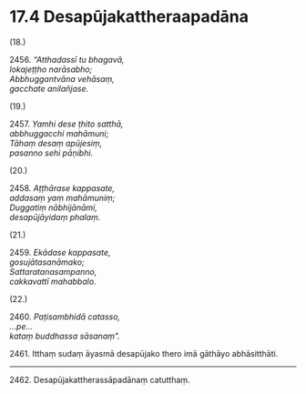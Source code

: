 # 17.4 Desapūjakattheraapadāna

(18.)

2456\. _“Atthadassī tu bhagavā,_  
_lokajeṭṭho narāsabho;_  
_Abbhuggantvāna vehāsaṃ,_  
_gacchate anilañjase._  

(19.)

2457\. _Yamhi dese ṭhito satthā,_  
_abbhuggacchi mahāmuni;_  
_Tāhaṃ desaṃ apūjesiṃ,_  
_pasanno sehi pāṇibhi._  

(20.)

2458\. _Aṭṭhārase kappasate,_  
_addasaṃ yaṃ mahāmuniṃ;_  
_Duggatiṃ nābhijānāmi,_  
_desapūjāyidaṃ phalaṃ._  

(21.)

2459\. _Ekādase kappasate,_  
_gosujātasanāmako;_  
_Sattaratanasampanno,_  
_cakkavattī mahabbalo._  

(22.)

2460\. _Paṭisambhidā catasso,_  
_…pe…_  
_kataṃ buddhassa sāsanaṃ”._  

2461\. Itthaṃ sudaṃ āyasmā desapūjako thero imā gāthāyo abhāsitthāti.

---

2462\. Desapūjakattherassāpadānaṃ catutthaṃ.
